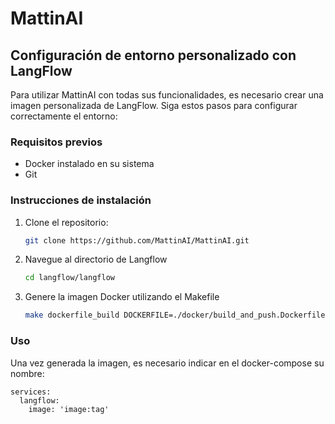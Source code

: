 # MattinAI

## Configuración de entorno personalizado con LangFlow

Para utilizar MattinAI con todas sus funcionalidades, es necesario crear una imagen personalizada de LangFlow. Siga estos pasos para configurar correctamente el entorno:

### Requisitos previos
- Docker instalado en su sistema
- Git

### Instrucciones de instalación

1. Clone el repositorio:
   ```bash
   git clone https://github.com/MattinAI/MattinAI.git
   ```

2. Navegue al directorio de Langflow
    ```bash
    cd langflow/langflow
    ```

3. Genere la imagen Docker utilizando el Makefile
    ```bash
    make dockerfile_build DOCKERFILE=./docker/build_and_push.Dockerfile VERSION=''
    ```

### Uso

Una vez generada la imagen, es necesario indicar en el docker-compose su nombre:

```docker-compose 
services:
  langflow:
    image: 'image:tag'
```
